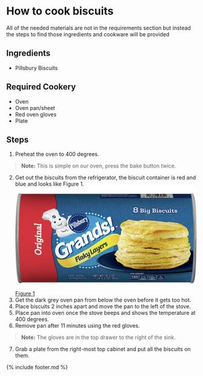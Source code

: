 # How to cook biscuits

All of the needed materials are not in the requirements section but instead the steps to find those ingredients and cookware will be provided

## Ingredients

-   Pillsbury Biscuits

## Required Cookery

-   Oven
-   Oven pan/sheet
-   Red oven gloves
-   Plate

## Steps

1.  Preheat the oven to 400 degrees.
> **Note:** This is simple on our oven, press the bake button twice.
2.  Get out the biscuits from the refrigerator, the biscuit container is red and blue and looks like Figure 1.
	![](images/media/pillsbury_biscuits.jpg)
	[Figure 1](https://res.cloudinary.com/general-mills/image/upload/e_trim/q_auto,c_pad,ar_16:9,w_530/products/00018000002603_C1C1_s414_eab21877-12a8-4f5f-9f4d-de53f00cf90b.jpg)
3.  Get the dark grey oven pan from below the oven before it gets too hot.
4.  Place biscuits 2 inches apart and move the pan to the left of the stove.
5.  Place pan into oven once the stove beeps and shows the temperature at 400 degrees.
6.  Remove pan after 11 minutes using the red gloves.
> **Note:** The gloves are in the top drawer to the right of the sink.
7.  Grab a plate from the right-most top cabinet and put all the biscuits on them.

{% include footer.md %}
